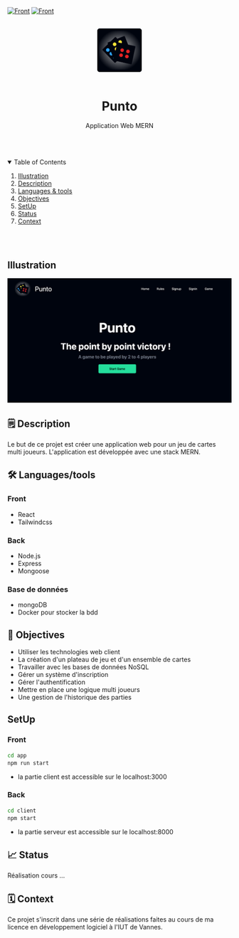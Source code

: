 [![Front](https://img.shields.io/badge/Stack-MERN-blue?style=flat)](https://)
[![Front](https://img.shields.io/badge/Context-UE3WebClient-yellow?style=flat)](https://)

<br/>
<div align="center">
    <img src="./client/src/assets/Punto.png" alt="Logo" width="20%">
    <br/>
    <br/>
    <h1 align="center">Punto</h1>
</div>
  <p align="center">
     Application Web MERN  
    <br />
    <br />
  </p>


<br/>
<br/>

<!-- TABLE OF CONTENTS -->
<details open="open">
  <summary>Table of Contents</summary>

  <ol>
    <li><a href="#illustration">Illustration</a></li>
    <li><a href="#description">Description</a></li>
    <li><a href="#languages">Languages & tools</a></li>
    <li><a href="#objectives">Objectives</a></li>
    <li><a href="#setup">SetUp</a></li>
    <li><a href="#status">Status</a></li>
    <li><a href="#context">Context</a></li>
  </ol>
</details>

<br>
<br>



## Illustration <a id="illustration"></a>
![illustration](./client/src/assets/screenshot.png)


## 🗒 Description <a id="description"></a>
Le but de ce projet est créer une application web pour un jeu de cartes multi joueurs.
L'application est développée avec une stack MERN.


## 🛠 Languages/tools <a id="languages"></a>
### Front
* React 
* Tailwindcss

### Back
* Node.js
* Express
* Mongoose

### Base de données
* mongoDB
* Docker pour stocker la bdd



## 🎯 Objectives <a id="objectives"></a>
- Utiliser les technologies web client 
- La création d'un plateau de jeu et d'un ensemble de cartes
- Travailler avec les bases de données NoSQL
- Gérer un système d'inscription
- Gérer l'authentification
- Mettre en place une logique multi joueurs
- Une gestion de l'historique des parties


##  SetUp <a id="setup"></a>
### Front 
```bash
cd app
npm run start
```
* la partie client est accessible sur le localhost:3000


### Back
```bash
cd client
npm start
```
* la partie serveur est accessible sur le localhost:8000


## 📈 Status <a id="status"></a>

Réalisation cours ...


## 🗓 Context <a id="context"> </a>
Ce projet s'inscrit dans une série de réalisations faites au cours de ma licence en développement logiciel à l'IUT de Vannes.

